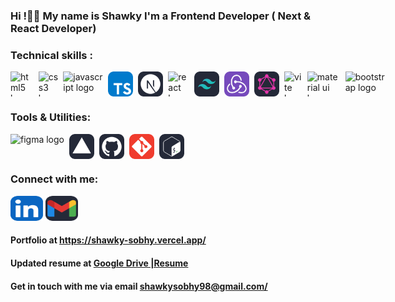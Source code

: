 
<h3 align="left"> Hi !👋🏻 My name is Shawky I'm a Frontend Developer ( Next & React Developer) </h3>
<div align="left">
</div>
<h3 align="left">
    Technical skills :
</h3>

<div align="left" style="display: flex; gap: .5rem">
  <img src="https://skillicons.dev/icons?i=html" height="40" alt="html5 logo"  />
  <img src="https://skillicons.dev/icons?i=css" height="40" alt="css3 logo"  />
  <img src="https://skillicons.dev/icons?i=js" height="40" alt="javascript logo"  />
  <img src="https://raw.githubusercontent.com/tandpfun/skill-icons/main/icons/TypeScript.svg" height="40" alt="ts logo"  />
    <img src="https://raw.githubusercontent.com/tandpfun/skill-icons/main/icons/NextJS-Dark.svg" height="40" alt="Next js logo"  />  <img src="https://skillicons.dev/icons?i=react" height="40" alt="react logo"  />
<img src="https://raw.githubusercontent.com/tandpfun/skill-icons/main/icons/TailwindCSS-Dark.svg" height="40" alt="Tailwind logo"  /> <img src="https://raw.githubusercontent.com/tandpfun/skill-icons/main/icons/Redux.svg" height="40" alt="redux logo"  />  <img src="https://raw.githubusercontent.com/tandpfun/skill-icons/main/icons/GraphQL-Dark.svg" height="40" alt="graphql"  />
  <img src="https://skillicons.dev/icons?i=vite" height="40" alt="vite logo"  />  <img src="https://skillicons.dev/icons?i=materialui" height="40" alt="material ui logo"  /> <img src="https://skillicons.dev/icons?i=bootstrap" height="40" alt="bootstrap logo"  />
</div>

<h3 align="left">
    Tools & Utilities:
</h3>
<div align="left" style="display:flex; gap:.5rem">
<img src="https://skillicons.dev/icons?i=figma" height="40" alt="figma logo"  /> <img src="https://raw.githubusercontent.com/tandpfun/skill-icons/main/icons/Vercel-Dark.svg" height="40" alt="vercal logo"  /> <img src="https://raw.githubusercontent.com/tandpfun/skill-icons/main/icons/Github-Dark.svg" height="40" alt="github logo"  /> <img src="https://raw.githubusercontent.com/tandpfun/skill-icons/main/icons/Git.svg" height="40" alt="git logo"  /> <img src="https://raw.githubusercontent.com/tandpfun/skill-icons/main/icons/Bash-Dark.svg" height="40" alt="bash logo"  />
</div>
<h3 align="left">
    Connect with me:
</h3>
<div align="left">
  <a href="https://www.linkedin.com/in/shawky-sobhy/" target="_blank">
    <img src="https://raw.githubusercontent.com/tandpfun/skill-icons/main/icons/LinkedIn.svg" width="52" height="40" alt="linkedin logo"/></a> 
    <a href="mailto:shawkysobhy98@gmail.com" target="_blank">
    <img src="https://raw.githubusercontent.com/tandpfun/skill-icons/main/icons/Gmail-Dark.svg" width="52" height="40" alt="gmail logo"  />
  </a>
</div>
<h4 align="left"> Portfolio at <a href="https://shawky-sobhy.vercel.app/" target="_blank" >https://shawky-sobhy.vercel.app/</a></h4>
<h4 align="left">Updated resume at <a href="https://drive.google.com/drive/folders/1a2Atq24jMS1u7J9lkwBvZye90U9wpdL0?usp=drive_link" target="_blank" >Google Drive |Resume</a></h4>

<h4 align="left"> Get in touch with me via email <a href="mailto:shawkysobhy98@gmail.com" target="_blank"> shawkysobhy98@gmail.com/</a></h4>






